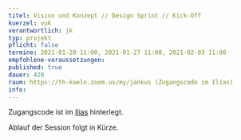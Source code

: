 ```yaml
---
titel: Vision und Konzept // Design Sprint // Kick-Off
kuerzel: vuk
verantwortlich: jk
typ: projekt
pflicht: false
termine: 2021-01-20 11:00, 2021-01-27 11:00, 2021-02-03 11:00
empfohlene-voraussetzungen: 
published: true
dauer: 420
raum: https://th-koeln.zoom.us/my/jankus (Zugangscode im Ilias)
info: 
---
```


Zugangscode ist im [Ilias](https://ilias.th-koeln.de/goto.php?target=fold_1658174&client_id=ILIAS_FH_Koeln) hinterlegt.

Ablauf der Session folgt in Kürze.